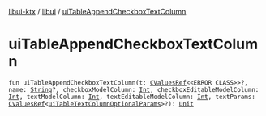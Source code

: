 [libui-ktx](../index.md) / [libui](index.md) / [uiTableAppendCheckboxTextColumn](./ui-table-append-checkbox-text-column.md)

# uiTableAppendCheckboxTextColumn

`fun uiTableAppendCheckboxTextColumn(t: `[`CValuesRef`](../kotlinx.cinterop/-c-values-ref/index.md)`<<ERROR CLASS>>?, name: `[`String`](https://kotlinlang.org/api/latest/jvm/stdlib/kotlin/-string/index.html)`?, checkboxModelColumn: `[`Int`](https://kotlinlang.org/api/latest/jvm/stdlib/kotlin/-int/index.html)`, checkboxEditableModelColumn: `[`Int`](https://kotlinlang.org/api/latest/jvm/stdlib/kotlin/-int/index.html)`, textModelColumn: `[`Int`](https://kotlinlang.org/api/latest/jvm/stdlib/kotlin/-int/index.html)`, textEditableModelColumn: `[`Int`](https://kotlinlang.org/api/latest/jvm/stdlib/kotlin/-int/index.html)`, textParams: `[`CValuesRef`](../kotlinx.cinterop/-c-values-ref/index.md)`<`[`uiTableTextColumnOptionalParams`](ui-table-text-column-optional-params/index.md)`>?): `[`Unit`](https://kotlinlang.org/api/latest/jvm/stdlib/kotlin/-unit/index.html)